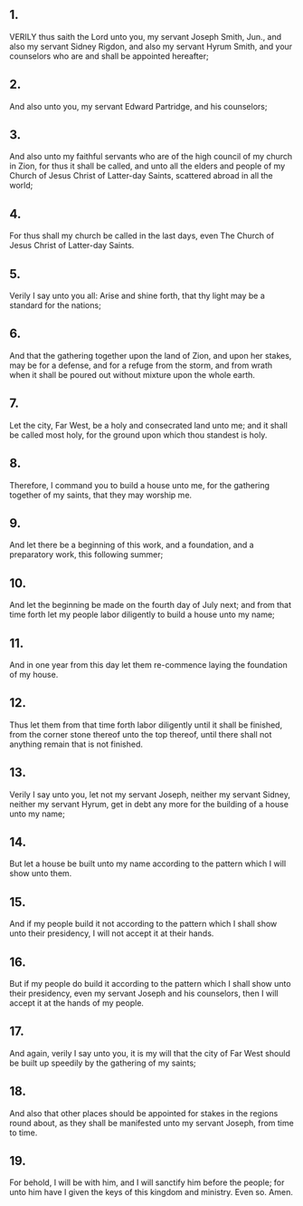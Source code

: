 ## 1.
VERILY thus saith the Lord unto you, my servant Joseph Smith, Jun., and also my servant Sidney Rigdon, and also my servant Hyrum Smith, and your counselors who are and shall be appointed hereafter;
## 2.
And also unto you, my servant Edward Partridge, and his counselors;
## 3.
And also unto my faithful servants who are of the high council of my church in Zion, for thus it shall be called, and unto all the elders and people of my Church of Jesus Christ of Latter-day Saints, scattered abroad in all the world;
## 4.
For thus shall my church be called in the last days, even The Church of Jesus Christ of Latter-day Saints.
## 5.
Verily I say unto you all: Arise and shine forth, that thy light may be a standard for the nations;
## 6.
And that the gathering together upon the land of Zion, and upon her stakes, may be for a defense, and for a refuge from the storm, and from wrath when it shall be poured out without mixture upon the whole earth.
## 7.
Let the city, Far West, be a holy and consecrated land unto me; and it shall be called most holy, for the ground upon which thou standest is holy.
## 8.
Therefore, I command you to build a house unto me, for the gathering together of my saints, that they may worship me.
## 9.
And let there be a beginning of this work, and a foundation, and a preparatory work, this following summer;
## 10.
And let the beginning be made on the fourth day of July next; and from that time forth let my people labor diligently to build a house unto my name;
## 11.
And in one year from this day let them re-commence laying the foundation of my house.
## 12.
Thus let them from that time forth labor diligently until it shall be finished, from the corner stone thereof unto the top thereof, until there shall not anything remain that is not finished.
## 13.
Verily I say unto you, let not my servant Joseph, neither my servant Sidney, neither my servant Hyrum, get in debt any more for the building of a house unto my name;
## 14.
But let a house be built unto my name according to the pattern which I will show unto them.
## 15.
And if my people build it not according to the pattern which I shall show unto their presidency, I will not accept it at their hands.
## 16.
But if my people do build it according to the pattern which I shall show unto their presidency, even my servant Joseph and his counselors, then I will accept it at the hands of my people.
## 17.
And again, verily I say unto you, it is my will that the city of Far West should be built up speedily by the gathering of my saints;
## 18.
And also that other places should be appointed for stakes in the regions round about, as they shall be manifested unto my servant Joseph, from time to time.
## 19.
For behold, I will be with him, and I will sanctify him before the people; for unto him have I given the keys of this kingdom and ministry. Even so. Amen.
